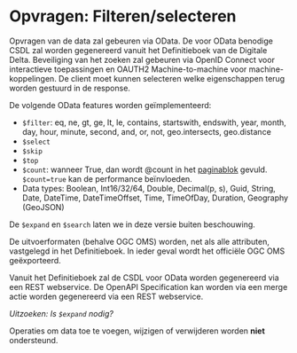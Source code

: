 # Opvragen: Filteren/selecteren

Opvragen van de data zal gebeuren via OData.
De voor OData benodige CSDL zal worden gegenereerd vanuit het Definitieboek van de Digitale Delta.
Beveiliging van het zoeken zal gebeuren via OpenID Connect voor interactieve toepassingen en OAUTH2 Machine-to-machine voor machine-koppelingen.
De client moet kunnen selecteren welke eigenschappen terug worden gestuurd in de response.

De volgende OData features worden ge&iuml;mplementeerd:

- ```$filter```: eq, ne, gt, ge, lt, le, contains, startswith, endswith, year, month, day, hour, minute, second, and, or, not, geo.intersects, geo.distance
- ```$select```
- ```$skip```
- ```$top```
- ```$count```: wanneer True, dan wordt @count in het [paginablok](paginablok.md) gevuld. ```$count=true``` kan de performance beïnvloeden.
- Data types: Boolean, Int16/32/64, Double, Decimal(p, s), Guid, String, Date, DateTime, DateTimeOffset, Time, TimeOfDay, Duration, Geography (GeoJSON)

De ```$expand``` en ```$search``` laten we in deze versie buiten beschouwing.

De uitvoerformaten (behalve OGC OMS) worden, net als alle attributen, vastgelegd in het Definitieboek. In ieder geval wordt het offici&euml;le OGC OMS ge&euml;xporteerd.

Vanuit het Definitieboek zal de CSDL voor OData worden gegenereerd via een REST webservice.
De OpenAPI Specification kan worden via een merge actie worden gegenereerd via een REST webservice.

_Uitzoeken: Is ```$expand``` nodig?_

Operaties om data toe te voegen, wijzigen of verwijderen worden **niet** ondersteund.
